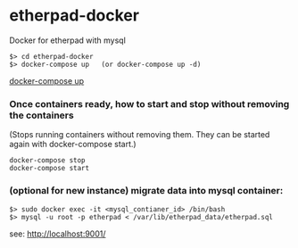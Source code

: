 # etherpad-docker
Docker for etherpad with mysql

````
$> cd etherpad-docker
$> docker-compose up   (or docker-compose up -d)
````
[docker-compose up](https://docs.docker.com/compose/reference/up/)

### Once containers ready, how to start and stop without removing the containers
(Stops running containers without removing them. They can be started again with docker-compose start.)
````
docker-compose stop
docker-compose start
````

### (optional for new instance) migrate data into mysql container:
````
$> sudo docker exec -it <mysql_contianer_id> /bin/bash
$> mysql -u root -p etherpad < /var/lib/etherpad_data/etherpad.sql
````

see: [http://localhost:9001/](http://localhost:9001/)

